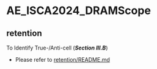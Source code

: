 # AE_ISCA2024_DRAMScope

## retention
To Identify True-/Anti-cell (***Section III.B***)
* Please refer to [retention/README.md](retention/README.md)